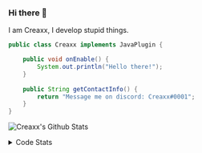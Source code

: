 ### Hi there 👋

I am Creaxx, I develop stupid things. 

```java
public class Creaxx implements JavaPlugin {

    public void onEnable() {
        System.out.println("Hello there!");
    }
    
    public String getContactInfo() {
        return "Message me on discord: Creaxx#0001";
    }
}
```

![Creaxx's Github Stats](https://github-readme-stats.vercel.app/api?username=CreaxxOG&show_icons=true&theme=dark&count_private=true)

<details>
  <summary>Code Stats</summary>

<!--START_SECTION:waka-->
![Lines of code](https://img.shields.io/badge/From%20Hello%20World%20I%27ve%20Written-10%20Thousand%20lines%20of%20code-blue)

**🐱 My GitHub Data** 

> 🏆 55 Contributions in the Year 2022
 > 
> 📦 378.6 kB Used in GitHub's Storage 
 > 
> 🚫 Not Opted to Hire
 > 
> 📜 1 Public Repository 
 > 
> 🔑 4 Private Repositories  
 > 
**I'm a Night 🦉** 

```text
🌞 Morning    21 commits     ███░░░░░░░░░░░░░░░░░░░░░░   12.0% 
🌆 Daytime    61 commits     ████████░░░░░░░░░░░░░░░░░   34.86% 
🌃 Evening    89 commits     ████████████░░░░░░░░░░░░░   50.86% 
🌙 Night      4 commits      ░░░░░░░░░░░░░░░░░░░░░░░░░   2.29%

```
📅 **I'm Most Productive on Friday** 

```text
Monday       19 commits     ██░░░░░░░░░░░░░░░░░░░░░░░   10.86% 
Tuesday      15 commits     ██░░░░░░░░░░░░░░░░░░░░░░░   8.57% 
Wednesday    26 commits     ███░░░░░░░░░░░░░░░░░░░░░░   14.86% 
Thursday     27 commits     ███░░░░░░░░░░░░░░░░░░░░░░   15.43% 
Friday       35 commits     █████░░░░░░░░░░░░░░░░░░░░   20.0% 
Saturday     32 commits     ████░░░░░░░░░░░░░░░░░░░░░   18.29% 
Sunday       21 commits     ███░░░░░░░░░░░░░░░░░░░░░░   12.0%

```


📊 **This Week I Spent My Time On** 

```text
💬 Programming Languages: 
Java                     3 hrs 9 mins        █████████████████████████   99.83% 
YAML                     0 secs              ░░░░░░░░░░░░░░░░░░░░░░░░░   0.16% 
GitIgnore file           0 secs              ░░░░░░░░░░░░░░░░░░░░░░░░░   0.0%

🔥 Editors: 
IntelliJ                 3 hrs 9 mins        █████████████████████████   100.0%

```

**I Mostly Code in Java** 

```text
Java                     4 repos             ████████████████░░░░░░░░░   66.67% 
EJS                      1 repo              ████░░░░░░░░░░░░░░░░░░░░░   16.67% 
Kotlin                   1 repo              ████░░░░░░░░░░░░░░░░░░░░░   16.67%

```



 Last Updated on 12/03/2022 01:18:10 UTC
<!--END_SECTION:waka-->
</details>
